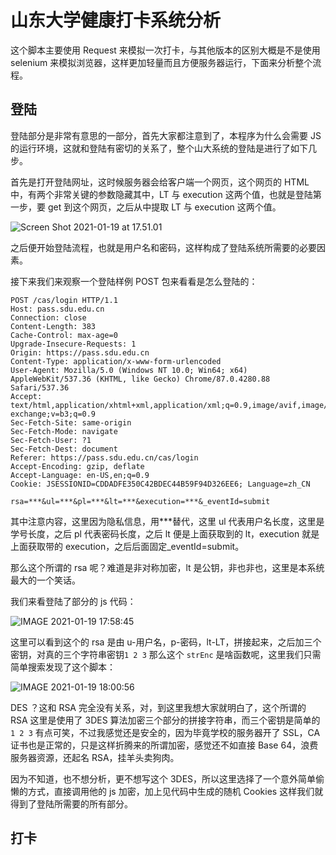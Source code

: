 # 山东大学健康打卡系统分析

这个脚本主要使用 Request 来模拟一次打卡，与其他版本的区别大概是不是使用 selenium 来模拟浏览器，这样更加轻量而且方便服务器运行，下面来分析整个流程。

## 登陆

登陆部分是非常有意思的一部分，首先大家都注意到了，本程序为什么会需要 JS 的运行环境，这就和登陆有密切的关系了，整个山大系统的登陆是进行了如下几步。

首先是打开登陆网址，这时候服务器会给客户端一个网页，这个网页的 HTML 中，有两个非常关键的参数隐藏其中，LT 与 execution 这两个值，也就是登陆第一步，要 get 到这个网页，之后从中提取 LT 与 execution 这两个值。

![Screen Shot 2021-01-19 at 17.51.01](https://cdn.jsdelivr.net/gh/viewv/Pico@master/uPic/Screen%20Shot%202021-01-19%20at%2017.51.01.png)

之后便开始登陆流程，也就是用户名和密码，这样构成了登陆系统所需要的必要因素。

接下来我们来观察一个登陆样例 POST 包来看看是怎么登陆的：

```
POST /cas/login HTTP/1.1
Host: pass.sdu.edu.cn
Connection: close
Content-Length: 383
Cache-Control: max-age=0
Upgrade-Insecure-Requests: 1
Origin: https://pass.sdu.edu.cn
Content-Type: application/x-www-form-urlencoded
User-Agent: Mozilla/5.0 (Windows NT 10.0; Win64; x64) AppleWebKit/537.36 (KHTML, like Gecko) Chrome/87.0.4280.88 Safari/537.36
Accept: text/html,application/xhtml+xml,application/xml;q=0.9,image/avif,image/webp,image/apng,*/*;q=0.8,application/signed-exchange;v=b3;q=0.9
Sec-Fetch-Site: same-origin
Sec-Fetch-Mode: navigate
Sec-Fetch-User: ?1
Sec-Fetch-Dest: document
Referer: https://pass.sdu.edu.cn/cas/login
Accept-Encoding: gzip, deflate
Accept-Language: en-US,en;q=0.9
Cookie: JSESSIONID=CDDADFE350C42BDEC44B59F94D326EE6; Language=zh_CN

rsa=***&ul=***&pl=***&lt=***&execution=***&_eventId=submit
```

其中注意内容，这里因为隐私信息，用***替代，这里 ul 代表用户名长度，这里是学号长度，之后 pl 代表密码长度，之后 lt 便是上面获取到的 lt，execution 就是上面获取带的 execution，之后后面固定_eventId=submit。

那么这个所谓的 rsa 呢？难道是非对称加密，lt 是公钥，非也非也，这里是本系统最大的一个笑话。

我们来看登陆了部分的 js 代码：

![IMAGE 2021-01-19 17:58:45](https://cdn.jsdelivr.net/gh/viewv/Pico@master/uPic/IMAGE%202021-01-19%2017:58:45.jpg)

这里可以看到这个的 rsa 是由 u-用户名，p-密码，lt-LT，拼接起来，之后加三个密钥，对真的三个字符串密钥`1 2 3`  那么这个 `strEnc` 是啥函数呢，这里我们只需简单搜索发现了这个脚本：

![IMAGE 2021-01-19 18:00:56](https://cdn.jsdelivr.net/gh/viewv/Pico@master/uPic/IMAGE%202021-01-19%2018:00:56.jpg)

DES ？这和 RSA 完全没有关系，对，到这里我想大家就明白了，这个所谓的 RSA 这里是使用了 3DES 算法加密三个部分的拼接字符串，而三个密钥是简单的 `1 2 3`  有点可笑，不过我感觉还是安全的，因为毕竟学校的服务器开了 SSL，CA 证书也是正常的，只是这样折腾来的所谓加密，感觉还不如直接 Base 64，浪费服务器资源，还起名 RSA，挂羊头卖狗肉。

因为不知道，也不想分析，更不想写这个 3DES，所以这里选择了一个意外简单偷懒的方式，直接调用他的 js 加密，加上见代码中生成的随机 Cookies 这样我们就得到了登陆所需要的所有部分。

## 打卡

